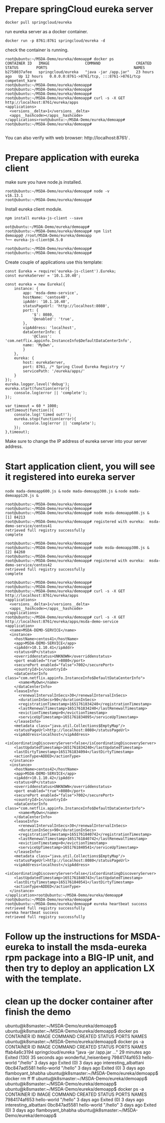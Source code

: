 # Prepare springCloud eureka server

`docker pull springcloud/eureka`

run eureka server as a docker container.

`docker run -p 8761:8761 springcloud/eureka -d`

check the container is running.

```
root@ubuntu:~/MSDA-Demo/eureka/demoapp# docker ps 
CONTAINER ID   IMAGE                COMMAND                CREATED        STATUS        PORTS                                       NAMES
b2758037afee   springcloud/eureka   "java -jar /app.jar"   23 hours ago   Up 12 hours   0.0.0.0:8761->8761/tcp, :::8761->8761/tcp   competent_kare
root@ubuntu:~/MSDA-Demo/eureka/demoapp# 
root@ubuntu:~/MSDA-Demo/eureka/demoapp#
root@ubuntu:~/MSDA-Demo/eureka/demoapp# 
root@ubuntu:~/MSDA-Demo/eureka/demoapp# curl -s -X GET http://localhost:8761/eureka/apps
<applications>
  <versions__delta>1</versions__delta>
  <apps__hashcode></apps__hashcode>
</applications>root@ubuntu:~/MSDA-Demo/eureka/demoapp# 
root@ubuntu:~/MSDA-Demo/eureka/demoapp# 


```
You can also verify with web browser: http://localhost:8761/ .


# Prepare application with eureka client

make sure you have node.js installed.

```
root@ubuntu:~/MSDA-Demo/eureka/demoapp# node -v 
v16.13.1
root@ubuntu:~/MSDA-Demo/eureka/demoapp# 
```

Install eureka client module.

`npm install eureka-js-client --save`

```
oot@ubuntu:~/MSDA-Demo/eureka/demoapp# 
root@ubuntu:~/MSDA-Demo/eureka/demoapp# npm list
demoapp@ /root/MSDA-Demo/eureka/demoapp
└── eureka-js-client@4.5.0

root@ubuntu:~/MSDA-Demo/eureka/demoapp# 
root@ubuntu:~/MSDA-Demo/eureka/demoapp# 
```
Create couple of applications use this template:

```
const Eureka = require('eureka-js-client').Eureka;
const eurekaServer = '10.1.10.40';

const eureka = new Eureka({
    instance: {
        app: 'msda-demo-service',
        hostName: 'centos40',
        ipAddr: '10.1.10.40',
        statusPageUrl: 'http://localhost:8080',
        port: {
            '$': 8080,
            '@enabled': 'true',
        },
        vipAddress: 'localhost',
        dataCenterInfo: {
            '@Class': 'com.netflix.appinfo.InstanceInfo$DefaultDataCenterInfo',
        name: 'MyOwn',
        }
    },
    eureka: {
        host: eurekaServer,
        port: 8761, /* Spring Cloud Eureka Registry */
        servicePath: '/eureka/apps/'
    }
});
eureka.logger.level('debug');
eureka.start(function(error){
    console.log(error || 'complete');
});

var timeout = 60 * 1000;
setTimeout(function(){
    console.log('timed out!');
    eureka.stop(function(error){
        console.log(error || 'complete');
    });
},timeout);

```

Make sure to change the IP address of eureka server into your server address.

# Start application client, you will see it registered into eureka server

`node mada-demoapp600.js &`
`node mada-demoapp300.js &`
`node mada-demoapp120.js &`

```
root@ubuntu:~/MSDA-Demo/eureka/demoapp# 
root@ubuntu:~/MSDA-Demo/eureka/demoapp# 
root@ubuntu:~/MSDA-Demo/eureka/demoapp# node msda-demoapp600.js &
[1] 84213
root@ubuntu:~/MSDA-Demo/eureka/demoapp# registered with eureka:  msda-demo-service/centos41
retrieved full registry successfully
complete

root@ubuntu:~/MSDA-Demo/eureka/demoapp# 
root@ubuntu:~/MSDA-Demo/eureka/demoapp# node msda-demoapp300.js &
[2] 84260
root@ubuntu:~/MSDA-Demo/eureka/demoapp# 
root@ubuntu:~/MSDA-Demo/eureka/demoapp# registered with eureka:  msda-demo-service/centos42
retrieved full registry successfully
complete

root@ubuntu:~/MSDA-Demo/eureka/demoapp# 
root@ubuntu:~/MSDA-Demo/eureka/demoapp# 
root@ubuntu:~/MSDA-Demo/eureka/demoapp# curl -s -X GET http://localhost:8761/eureka/apps
<applications>
  <versions__delta>1</versions__delta>
  <apps__hashcode></apps__hashcode>
</applications>
root@ubuntu:~/MSDA-Demo/eureka/demoapp# curl -s -X GET http://localhost:8761/eureka/apps/msda-demo-service
<application>
  <name>MSDA-DEMO-SERVICE</name>
  <instance>
    <hostName>centos41</hostName>
    <app>MSDA-DEMO-SERVICE</app>
    <ipAddr>10.1.10.41</ipAddr>
    <status>UP</status>
    <overriddenstatus>UNKNOWN</overriddenstatus>
    <port enabled="true">8080</port>
    <securePort enabled="false">7002</securePort>
    <countryId>1</countryId>
    <dataCenterInfo class="com.netflix.appinfo.InstanceInfo$DefaultDataCenterInfo">
      <name>MyOwn</name>
    </dataCenterInfo>
    <leaseInfo>
      <renewalIntervalInSecs>30</renewalIntervalInSecs>
      <durationInSecs>90</durationInSecs>
      <registrationTimestamp>1651761834240</registrationTimestamp>
      <lastRenewalTimestamp>1651761834240</lastRenewalTimestamp>
      <evictionTimestamp>0</evictionTimestamp>
      <serviceUpTimestamp>1651761834095</serviceUpTimestamp>
    </leaseInfo>
    <metadata class="java.util.Collections$EmptyMap"/>
    <statusPageUrl>http://localhost:8080</statusPageUrl>
    <vipAddress>localhost</vipAddress>
    <isCoordinatingDiscoveryServer>false</isCoordinatingDiscoveryServer>
    <lastUpdatedTimestamp>1651761834240</lastUpdatedTimestamp>
    <lastDirtyTimestamp>1651761834094</lastDirtyTimestamp>
    <actionType>ADDED</actionType>
  </instance>
  <instance>
    <hostName>centos42</hostName>
    <app>MSDA-DEMO-SERVICE</app>
    <ipAddr>10.1.10.42</ipAddr>
    <status>UP</status>
    <overriddenstatus>UNKNOWN</overriddenstatus>
    <port enabled="true">8080</port>
    <securePort enabled="false">7002</securePort>
    <countryId>1</countryId>
    <dataCenterInfo class="com.netflix.appinfo.InstanceInfo$DefaultDataCenterInfo">
      <name>MyOwn</name>
    </dataCenterInfo>
    <leaseInfo>
      <renewalIntervalInSecs>30</renewalIntervalInSecs>
      <durationInSecs>90</durationInSecs>
      <registrationTimestamp>1651761840742</registrationTimestamp>
      <lastRenewalTimestamp>1651761840742</lastRenewalTimestamp>
      <evictionTimestamp>0</evictionTimestamp>
      <serviceUpTimestamp>1651761840541</serviceUpTimestamp>
    </leaseInfo>
    <metadata class="java.util.Collections$EmptyMap"/>
    <statusPageUrl>http://localhost:8080</statusPageUrl>
    <vipAddress>localhost</vipAddress>
    <isCoordinatingDiscoveryServer>false</isCoordinatingDiscoveryServer>
    <lastUpdatedTimestamp>1651761840743</lastUpdatedTimestamp>
    <lastDirtyTimestamp>1651761840541</lastDirtyTimestamp>
    <actionType>ADDED</actionType>
  </instance>
</application>root@ubuntu:~/MSDA-Demo/eureka/demoapp# 
root@ubuntu:~/MSDA-Demo/eureka/demoapp# 
root@ubuntu:~/MSDA-Demo/eureka/demoapp# eureka heartbeat success
retrieved full registry successfully
eureka heartbeat success
retrieved full registry successfully

```

# Follow up the instructions for MSDA-eureka to install the msda-eureka rpm package into a BIG-IP unit, and then try to deploy an application LX with the template.

# clean up the docker container after finish the demo

ubuntu@k8smaster:~/MSDA-Demo/eureka/demoapp$ 
ubuntu@k8smaster:~/MSDA-Demo/eureka/demoapp$ docker ps 
CONTAINER ID   IMAGE     COMMAND   CREATED   STATUS    PORTS     NAMES
ubuntu@k8smaster:~/MSDA-Demo/eureka/demoapp$ docker ps -a 
CONTAINER ID   IMAGE                COMMAND                  CREATED          STATUS                        PORTS     NAMES
ffab4a6c3194   springcloud/eureka   "java -jar /app.jar …"   29 minutes ago   Exited (130) 35 seconds ago             wonderful_heisenberg
7984174af653   hello-world          "/hello"                 3 days ago       Exited (0) 3 days ago                   interesting_albattani
0bc847ad5581   hello-world          "/hello"                 3 days ago       Exited (0) 3 days ago                   flamboyant_bhabha
ubuntu@k8smaster:~/MSDA-Demo/eureka/demoapp$ docker rm ff
ff
ubuntu@k8smaster:~/MSDA-Demo/eureka/demoapp$ 
ubuntu@k8smaster:~/MSDA-Demo/eureka/demoapp$ 
ubuntu@k8smaster:~/MSDA-Demo/eureka/demoapp$ docker ps -a 
CONTAINER ID   IMAGE         COMMAND    CREATED      STATUS                  PORTS     NAMES
7984174af653   hello-world   "/hello"   3 days ago   Exited (0) 3 days ago             interesting_albattani
0bc847ad5581   hello-world   "/hello"   3 days ago   Exited (0) 3 days ago             flamboyant_bhabha
ubuntu@k8smaster:~/MSDA-Demo/eureka/demoapp$ 